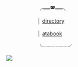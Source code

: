 　　　　　　╭══◚══╮

　　　　　　│ [directory](https://insufferableprickhead.straw.page/)

　　　　　　│ [atabook](https://kyubao.atabook.org/) 


　　　　　　╰┈┈┈┈┈╯
  
![](https://file.garden/ZeQsUxqOoVX2psZh/Untitled1470_20250608203655.png)
